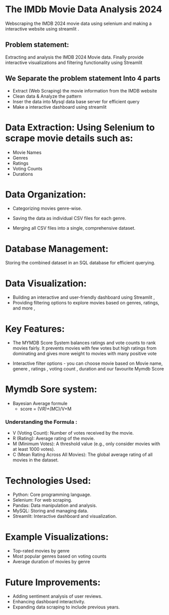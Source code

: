 # The IMDb Movie Data Analysis 2024
Webscraping the IMDB 2024 movie data using selenium and making a interactive website using streamlit .

## Problem statement:
Extracting and analysis the IMDB 2024 Movie data. Finally provide interactive visualizations and filtering functionality using Streamlit

## We Separate the problem statement Into 4 parts
 * Extract (Web Scraping) the movie information from the IMDB website
 * Clean data & Analyze the pattern
 * Inser the data into Mysql data base server for efficient query
 * Make a interactive dashboard using streamlit

# Data Extraction: Using Selenium to scrape movie details such as:
* Movie Names
* Genres
* Ratings
* Voting Counts
* Durations

# Data Organization:
* Categorizing movies genre-wise.

* Saving the data as individual CSV files for each genre.

* Merging all CSV files into a single, comprehensive dataset.


# Database Management:
Storing the combined dataset in an SQL database for efficient querying.

# Data Visualization:
* Building an interactive and user-friendly dashboard using Streamlit ,
* Providing filtering options to explore movies based on genres, ratings, and more ,
  

# Key Features:
* The MYMDB Score System balances ratings and vote counts to rank movies fairly. It prevents movies with few votes but high ratings from dominating and gives more weight to movies with many positive vote

 * Interactive filter options - you can choose movie based on Movie name, genere , ratings , voting count , duration and our favourite Mymdb Score
# Mymdb Sore system:
* Bayesian Average formule
    * score = (V*R)+(M*C)/V+M
 ### Understanding the Formula : 
 * V (Voting Count): Number of votes received by the movie.
 *  R (Rating): Average rating of the movie.
 *  M (Minimum Votes): A threshold value (e.g., only consider movies with at least 1000 votes).
 *  C (Mean Rating Across All Movies): The global average rating of all movies in the dataset.

# Technologies Used:
* Python: Core programming language.
* Selenium: For web scraping.
* Pandas: Data manipulation and analysis.
* MySQL: Storing and managing data.
* Streamlit: Interactive dashboard and visualization.

# Example Visualizations:
* Top-rated movies by genre 
* Most popular genres based on voting counts 
* Average duration of movies by genre 

# Future Improvements:
* Adding sentiment analysis of user reviews.
* Enhancing dashboard interactivity.
* Expanding data scraping to include previous years.
